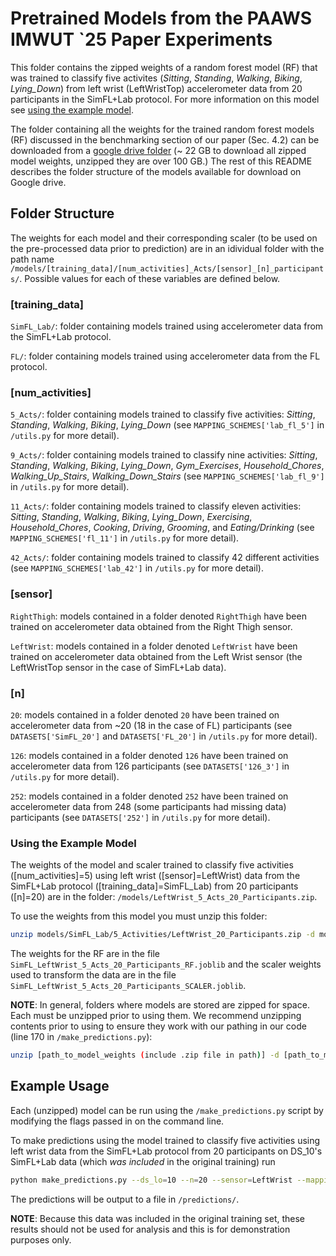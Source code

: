 # Pretrained Models from the PAAWS IMWUT `25 Paper Experiments

This folder contains the zipped weights of a random forest model (RF) that was trained to classify five activites (*Sitting*, *Standing*, *Walking*, *Biking*, *Lying_Down*) from left wrist (LeftWristTop) accelerometer data from 20 participants in the SimFL+Lab protocol. For more information on this model see [using the example model](#using-the-example-model).

The folder containing all the weights for the trained random forest models (RF) discussed in the benchmarking section of our paper (Sec. 4.2) can be downloaded from a [google drive folder](https://drive.google.com/drive/folders/12Xr5isM4o_63GQXUstmpLAYKuu1uvIc9?usp=sharing) (~ 22 GB to download all zipped model weights, unzipped they are over 100 GB.) The rest of this README describes the folder structure of the models available for download on Google drive.

## Folder Structure

The weights for each model and their corresponding scaler (to be used on the pre-processed data prior to prediction) are in an idividual folder with the path name `/models/[training_data]/[num_activities]_Acts/[sensor]_[n]_participants/`. Possible values for each of these variables are defined below.

### [training_data]
`SimFL_Lab/`: folder containing models trained using accelerometer data from the SimFL+Lab protocol.

`FL/`: folder containing models trained using accelerometer data from the FL protocol.

### [num_activities]

`5_Acts/`: folder containing models trained to classify five activities: *Sitting*, *Standing*, *Walking*, *Biking*, *Lying_Down* (see `MAPPING_SCHEMES['lab_fl_5']` in `/utils.py` for more detail).

`9_Acts/`: folder containing models trained to classify nine activities: *Sitting*, *Standing*, *Walking*, *Biking*, *Lying_Down*, *Gym_Exercises*, *Household_Chores*, *Walking_Up_Stairs*, *Walking_Down_Stairs* (see `MAPPING_SCHEMES['lab_fl_9']` in `/utils.py` for more detail).

`11_Acts/`:  folder containing models trained to classify eleven activities: *Sitting*, *Standing*, *Walking*, *Biking*, *Lying_Down*, *Exercising*, *Household_Chores*, *Cooking*, *Driving*, *Grooming*, and *Eating/Drinking* (see `MAPPING_SCHEMES['fl_11']` in `/utils.py` for more detail).

`42_Acts/`: folder containing models trained to classify 42 different activities (see `MAPPING_SCHEMES['lab_42']` in `/utils.py` for more detail).

### [sensor]

`RightThigh`: models contained in a folder denoted `RightThigh` have been trained on accelerometer data obtained from the Right Thigh sensor.

`LeftWrist`: models contained in a folder denoted `LeftWrist` have been trained on accelerometer data obtained from the Left Wrist sensor (the LeftWristTop sensor in the case of SimFL+Lab data).

### [n]

`20`: models contained in a folder denoted `20` have been trained on accelerometer data from ~20 (18 in the case of FL) participants (see  `DATASETS['SimFL_20']` and `DATASETS['FL_20']` in `/utils.py` for more detail).

`126`: models contained in a folder denoted `126` have been trained on accelerometer data from 126 participants (see `DATASETS['126_3']` in `/utils.py` for more detail).

`252`: models contained in a folder denoted `252` have been trained on accelerometer data from 248 (some participants had missing data) participants (see `DATASETS['252']` in `/utils.py` for more detail).

### Using the Example Model

The weights of the model and scaler trained to classify five activities ([num_activities]=5) using left wrist ([sensor]=LeftWrist) data from the SimFL+Lab protocol ([training_data]=SimFL_Lab) from 20 participants ([n]=20) are in the folder: `/models/LeftWrist_5_Acts_20_Participants.zip`.

To use the weights from this model you must unzip this folder:
```bash
unzip models/SimFL_Lab/5_Activities/LeftWrist_20_Participants.zip -d models/SimFL_Lab/5_Activities/
```

The weights for the RF are in the file
`SimFL_LeftWrist_5_Acts_20_Participants_RF.joblib` and the scaler weights used to transform the data are in the file `SimFL_LeftWrist_5_Acts_20_Participants_SCALER.joblib`.

**NOTE**: In general, folders where models are stored are zipped for space. Each must be unzipped prior to using them. We recommend unzipping contents prior to using to ensure they work with our pathing in our code (line 170 in `/make_predictions.py`):
```bash
unzip [path_to_model_weights (include .zip file in path)] -d [path_to_model_weights_zip (do not include .zip file in path)]
```

## Example Usage

Each (unzipped) model can be run using the `/make_predictions.py` script by modifying the flags passed in on the command line.

To make predictions using the model trained to classify five activities using left wrist data from the SimFL+Lab protocol from 20 participants on DS_10's SimFL+Lab data (which *was included* in the original training) run
```bash
python make_predictions.py --ds_lo=10 --n=20 --sensor=LeftWrist --mapping="lab_fl_5" --out_file="predictions" --lab
```
The predictions will be output to a file in `/predictions/`.

**NOTE**: Because this data was included in the original training set, these results should not be used for analysis and this is for demonstration purposes only.
